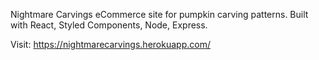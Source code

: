 Nightmare Carvings
eCommerce site for pumpkin carving patterns. Built with React, Styled Components, Node, Express.

Visit: https://nightmarecarvings.herokuapp.com/
